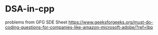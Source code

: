 # DSA-in-cpp
problems from GFG SDE Sheet https://www.geeksforgeeks.org/must-do-coding-questions-for-companies-like-amazon-microsoft-adobe/?ref=lbp
